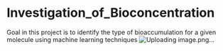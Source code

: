 # Investigation_of_Bioconcentration
Goal in this project is to identify the type of bioaccumulation for a given molecule using machine learning techniques
![Uploading image.png…]()

